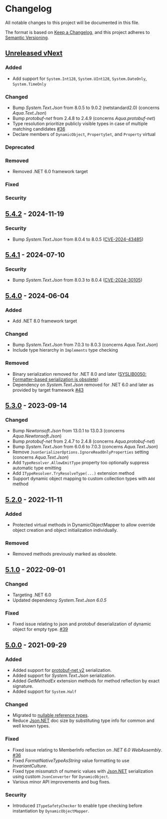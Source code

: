 # Changelog

All notable changes to this project will be documented in this file.

The format is based on [Keep a Changelog](https://keepachangelog.com/en/1.0.0/),
and this project adheres to [Semantic Versioning](https://semver.org/spec/v2.0.0.html).

## [Unreleased vNext][vnext-unreleased]

### Added

- Add support for `System.Int128`, `System.UInt128`, `System.DateOnly`, `System.TimeOnly`

### Changed

- Bump _System.Text.Json_ from 8.0.5 to 9.0.2 (netstandard2.0) (concerns _Aqua.Text.Json_)
- Bump _protobuf-net_ from 2.4.8 to 2.4.9 (concerns _Aqua.protobuf-net_)
- Type resolution prioritize publicly visible types in case of multiple matching candidates [#36][issue#36]
- Declare members of `DynamicObject`, `PropertySet`, and `Property` virtual

### Deprecated

### Removed

- Removed .NET 6.0 framework target

### Fixed

### Security

## [5.4.2][5.4.2] - 2024-11-19

### Security

- Bump _System.Text.Json_ from 8.0.4 to 8.0.5 ([CVE-2024-43485][CVE-2024-43485])

## [5.4.1][5.4.1] - 2024-07-10

### Security

- Bump _System.Text.Json_ from 8.0.3 to 8.0.4 ([CVE-2024-30105][CVE-2024-30105])

## [5.4.0][5.4.0] - 2024-06-04

### Added

- Add .NET 8.0 framework target

### Changed

- Bump _System.Text.Json_ from 7.0.3 to 8.0.3 (concerns _Aqua.Text.Json_)
- Include type hierarchy in `Implements` type checking

### Removed

- Binary serialization removed for .NET 8.0 and later ([SYSLIB0050: Formatter-based serialization is obsolete][syslib0050])
- Dependency on _System.Text.Json_ removed for .NET 6.0 and later as provided by target framework [#43][issue#43]

## [5.3.0][5.3.0] - 2023-09-14

### Changed

- Bump _Newtonsoft.Json_ from 13.0.1 to 13.0.3 (concerns _Aqua.Newtonsoft.Json_)
- Bump _protobuf-net_ from 2.4.7 to 2.4.8 (concerns _Aqua.protobuf-net_)
- Bump _System.Text.Json_ from 6.0.6 to 7.0.3 (concerns _Aqua.Text.Json_)
- Remove `JsonSerializerOptions.IgnoreReadOnlyProperties` setting (concerns _Aqua.Text.Json_)
- Add `TypeResolver.AllowEmitType` property too optionally suppress automatic type emitting
- Add `ITypeResolver.TryResolveType(...)` extension method
- Support dynamic object mapping to custom collection types with `Add` method

## [5.2.0][5.2.0] - 2022-11-11

### Added

- Protected virtual methods in DynamicObjectMapper to allow override object creation and object initialization individually.

### Removed

- Removed methods previously marked as obsolete.

## [5.1.0][5.1.0] - 2022-09-01

### Changed

- Targeting .NET 6.0
- Updated dependency _System.Text.Json 6.0.5_

### Fixed

- Fixed issue relating to json and protobuf deserialization of dynamic object for empty type. [#39][issue#39]

## [5.0.0][5.0.0] - 2021-09-29

### Added

- Added support for [protobuf-net v2][protobuf-net-v2] serialization.
- Added support for _System.Text.Json_ serialization.
- Added _GetMethodEx_ extension methods for method reflection by exact signature.
- Added support for `System.Half`

### Changed

- Migrated to [nullable reference types][nullable-references].
- Reduce [Json.NET][json-net] doc size by substituting type info for common and well known types.

### Fixed

- Fixed issue relating to MemberInfo reflection on _.NET 6.0 WebAssembly_. [#36][issue#36]
- Fixed _FormatNativeTypeAsString_ value formatting to use _InvariantCulture_.
- Fixed type missmatch of numeric values with [Json.NET][json-net] serialization using custom `JsonConverter` for `DynamicObject`.
- Various minor API improvements and bug fixes.

### Security

- Introduced `ITypeSafetyChecker` to enable type checking before instantiation by `DynamicObjectMapper`.

[vnext-unreleased]: https://github.com/6bee/aqua-core/compare/v5.4.2...main
[5.4.2]: https://github.com/6bee/aqua-core/compare/v5.4.1...v5.4.2
[5.4.1]: https://github.com/6bee/aqua-core/compare/v5.4.0...v5.4.1
[5.4.0]: https://github.com/6bee/aqua-core/compare/5.3.0...v5.4.0
[5.3.0]: https://github.com/6bee/aqua-core/compare/5.2.0...5.3.0
[5.2.0]: https://github.com/6bee/aqua-core/compare/5.1.0...5.2.0
[5.1.0]: https://github.com/6bee/aqua-core/compare/5.0.0...5.1.0
[5.0.0]: https://github.com/6bee/aqua-core/compare/4.6.5...5.0.0

[issue#36]: https://github.com/6bee/aqua-core/issues/36
[issue#39]: https://github.com/6bee/aqua-core/issues/39
[issue#43]: https://github.com/6bee/aqua-core/issues/43
[issue#48]: https://github.com/6bee/aqua-core/issues/48

[json-net]: https://www.newtonsoft.com/json
[nullable-references]: https://docs.microsoft.com/en-us/dotnet/csharp/nullable-references
[protobuf-net-v2]: https://www.nuget.org/packages/protobuf-net/2.4.6
[syslib0050]: https://learn.microsoft.com/en-us/dotnet/fundamentals/syslib-diagnostics/syslib0050
[CVE-2024-30105]: https://github.com/advisories/GHSA-hh2w-p6rv-4g7w
[CVE-2024-43485]: https://github.com/advisories/GHSA-8g4q-xg66-9fp4
